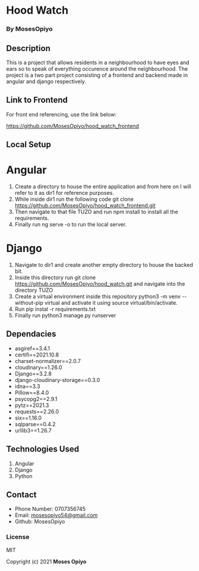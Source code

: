 # Hood Watch
### **By MosesOpiyo**

## Description
This is a project that allows residents in a neighbourhood to have eyes and ears so to speak of everything occurence around the neighbourhood.
The project is a two part project consisting of a frontend and backend made in angular and django respectively.

## Link to Frontend
For front end referencing, use the link below:

https://github.com/MosesOpiyo/hood_watch_frontend

## Local Setup

# Angular
1. Create a directory to house the entire application and from here on I will refer to it as dir1 for reference purposes.
2. While inside dir1 run the following code git clone https://github.com/MosesOpiyo/hood_watch_frontend.git
3. Then navigate to that file TUZO and run npm install to install all the requirements.
4. Finally run ng serve -o to run the local server.

# Django
1. Navigate to dir1 and create another empty directory to house the backed bit.
2. Inside this directory run git clone https://github.com/MosesOpiyo/hood_watch.git and navigate into the directory TUZO
3. Create a virtual environment inside this repository python3 -m venv --without-pip virtual and activate it using source virtual/bin/activate.
4. Run pip instal -r requirements.txt
5. Finally run python3 manage.py runserver

## Dependacies
* asgiref==3.4.1
* certifi==2021.10.8
* charset-normalizer==2.0.7
* cloudinary==1.26.0
* Django==3.2.8
* django-cloudinary-storage==0.3.0
* idna==3.3
* Pillow==8.4.0
* psycopg2==2.9.1
* pytz==2021.3
* requests==2.26.0
* six==1.16.0
* sqlparse==0.4.2
* urllib3==1.26.7

## Technologies Used
1. Angular
2. Django
3. Python

## Contact

* Phone Number: 0707356745
* Email: mosesopiyo54@gmail.com
* Github: MosesOpiyo

### License

MIT

Copyright (c) 2021 **Moses Opiyo**
